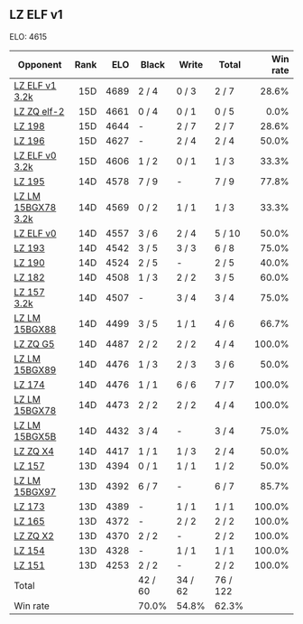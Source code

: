 ## LZ ELF v1 ##

ELO: 4615

Opponent | Rank | ELO | Black | Write | Total | Win rate
---------|-----:|----:|-------|-------|-------|-------:
[LZ ELF v1 3.2k](LZ%20ELF%20v1%203.2k.md) | 15D | 4689 | 2 / 4 | 0 / 3 | 2 / 7 | 28.6%
[LZ ZQ elf-2](LZ%20ZQ%20elf-2.md) | 15D | 4661 | 0 / 4 | 0 / 1 | 0 / 5 | 0.0%
[LZ 198](LZ%20198.md) | 15D | 4644 | - | 2 / 7 | 2 / 7 | 28.6%
[LZ 196](LZ%20196.md) | 15D | 4627 | - | 2 / 4 | 2 / 4 | 50.0%
[LZ ELF v0 3.2k](LZ%20ELF%20v0%203.2k.md) | 15D | 4606 | 1 / 2 | 0 / 1 | 1 / 3 | 33.3%
[LZ 195](LZ%20195.md) | 14D | 4578 | 7 / 9 | - | 7 / 9 | 77.8%
[LZ LM 15BGX78 3.2k](LZ%20LM%2015BGX78%203.2k.md) | 14D | 4569 | 0 / 2 | 1 / 1 | 1 / 3 | 33.3%
[LZ ELF v0](LZ%20ELF%20v0.md) | 14D | 4557 | 3 / 6 | 2 / 4 | 5 / 10 | 50.0%
[LZ 193](LZ%20193.md) | 14D | 4542 | 3 / 5 | 3 / 3 | 6 / 8 | 75.0%
[LZ 190](LZ%20190.md) | 14D | 4524 | 2 / 5 | - | 2 / 5 | 40.0%
[LZ 182](LZ%20182.md) | 14D | 4508 | 1 / 3 | 2 / 2 | 3 / 5 | 60.0%
[LZ 157 3.2k](LZ%20157%203.2k.md) | 14D | 4507 | - | 3 / 4 | 3 / 4 | 75.0%
[LZ LM 15BGX88](LZ%20LM%2015BGX88.md) | 14D | 4499 | 3 / 5 | 1 / 1 | 4 / 6 | 66.7%
[LZ ZQ G5](LZ%20ZQ%20G5.md) | 14D | 4487 | 2 / 2 | 2 / 2 | 4 / 4 | 100.0%
[LZ LM 15BGX89](LZ%20LM%2015BGX89.md) | 14D | 4476 | 1 / 3 | 2 / 3 | 3 / 6 | 50.0%
[LZ 174](LZ%20174.md) | 14D | 4476 | 1 / 1 | 6 / 6 | 7 / 7 | 100.0%
[LZ LM 15BGX78](LZ%20LM%2015BGX78.md) | 14D | 4473 | 2 / 2 | 2 / 2 | 4 / 4 | 100.0%
[LZ LM 15BGX5B](LZ%20LM%2015BGX5B.md) | 14D | 4432 | 3 / 4 | - | 3 / 4 | 75.0%
[LZ ZQ X4](LZ%20ZQ%20X4.md) | 14D | 4417 | 1 / 1 | 1 / 3 | 2 / 4 | 50.0%
[LZ 157](LZ%20157.md) | 13D | 4394 | 0 / 1 | 1 / 1 | 1 / 2 | 50.0%
[LZ LM 15BGX97](LZ%20LM%2015BGX97.md) | 13D | 4392 | 6 / 7 | - | 6 / 7 | 85.7%
[LZ 173](LZ%20173.md) | 13D | 4389 | - | 1 / 1 | 1 / 1 | 100.0%
[LZ 165](LZ%20165.md) | 13D | 4372 | - | 2 / 2 | 2 / 2 | 100.0%
[LZ ZQ X2](LZ%20ZQ%20X2.md) | 13D | 4370 | 2 / 2 | - | 2 / 2 | 100.0%
[LZ 154](LZ%20154.md) | 13D | 4328 | - | 1 / 1 | 1 / 1 | 100.0%
[LZ 151](LZ%20151.md) | 13D | 4253 | 2 / 2 | - | 2 / 2 | 100.0%
Total | | | 42 / 60 | 34 / 62 | 76 / 122 | 
Win rate| | | 70.0% | 54.8% | 62.3% | 
